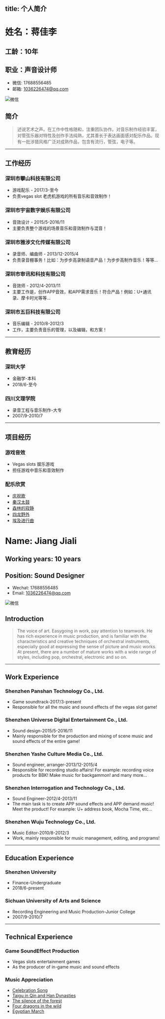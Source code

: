 title: 个人简介
------------------------------------
<!-- zh-CN:+ -->
# 姓名：蒋佳李
## 工龄：10年
## 职业：声音设计师
* 微信: 17688556485
* 邮箱: 1036226474@qq.com

![微信](userdata/images/wechat.jpeg)

## 简介
> 述说艺术之声。在工作中性格随和，注重团队协作。对音乐制作经验丰富，对管弦乐器对特性及创作手法纯熟，尤其善长于表达画面感对配乐作品。现有一批涉猎风格广泛对成熟作品，包含有流行，管弦，电子等。

<hr/>

## 工作经历
### 深圳市攀山科技有限公司
* 游戏配乐 - 2017/3-至今
* 负责vegas slot 老虎机游戏的所有音乐和音效制作！

### 深圳市宇宙数字娱乐有限公司
* 音效设计 - 2015/5-2016/11
* 主要负责整个游戏的场景音乐和音效制作与混音！

### 深圳市雅涉文化传媒有限公司
* 录音师、编曲师 - 2013/12-2015/4
* 负责录音棚事务！比如：为步步高录制语音产品！为步步高制作音乐！等等...

### 深圳市审讯和科技有限公司
* 音效师 - 2012/4-2013/11
* 主要工作是，创作APP音效，和APP需求音乐！符合产品！例如：U+通讯录、摩卡时光等等...

### 深圳市五巨科技有限公司
* 音乐编辑 - 2010/8-2012/3
* 工作，主要负责音乐的管理，以及编辑，和方案！

<hr/>

## 教育经历
### 深圳大学
* 金融学-本科
* 2018/6-至今

### 四川文理学院
* 录音工程与音乐制作-大专
* 2007/9-2010/7

<hr/>

## 项目经历
### 游戏音效
* Vegas slots 娱乐游戏
* 担任游戏中音乐和音效制作

### 配乐欣赏
* [庆祝歌](https://100audio.com/download/1795482/)
* [秦汉太鼓](https://100audio.com/download/641400/)
* [森林的寂静](https://100audio.com/download/641285/)
* [四龙野外](https://100audio.com/download/377009/)
* [埃及进行曲](https://100audio.com/download/795626/)
<!-- zh-CN:- -->

<!-- en-US:+ -->
# Name: Jiang Jiali
## Working years: 10 years
## Position: Sound Designer
* Wechat: 17688556485
* Email: 1036226474@qq.com

![微信](userdata/images/wechat.jpeg)

## Introduction
> The voice of art. Easygoing in work, pay attention to teamwork. He has rich experience in music production, and is familiar with the characteristics and creative techniques of orchestral instruments, especially good at expressing the sense of picture and music works. At present, there are a number of mature works with a wide range of styles, including pop, orchestral, electronic and so on.

<hr/>

## Work Experience
### Shenzhen Panshan Technology Co., Ltd.
* Game soundtrack-2017/3-present
* Responsible for all the music and sound effects of the vegas slot game!

### Shenzhen Universe Digital Entertainment Co., Ltd.
* Sound design-2015/5-2016/11
* Mainly responsible for the production and mixing of scene music and sound effects of the entire game!

### Shenzhen Yashe Culture Media Co., Ltd.
* Sound engineer, arranger-2013/12-2015/4
* Responsible for recording studio affairs! For example: recording voice products for BBK! Make music for backgammon! and many more...

### Shenzhen Interrogation and Technology Co., Ltd.
* Sound Engineer-2012/4-2013/11
* The main task is to create APP sound effects and APP demand music! Meet the product! For example: U+ address book, Mocha Time, etc...

### Shenzhen Wuju Technology Co., Ltd.
* Music Editor-2010/8-2012/3
* Work, mainly responsible for music management, editing, and programs!

<hr/>

## Education Experience
### Shenzhen University
* Finance-Undergraduate
* 2018/6-present

### Sichuan University of Arts and Science
* Recording Engineering and Music Production-Junior College
* 2007/9-2010/7

<hr/>

## Technical Experience
### Game SoundEffect Production
* Vegas slots entertainment games
* As the producer of in-game music and sound effects

### Music Appreciation
* [Celebration Song](https://100audio.com/download/1795482/)
* [Taigu in Qin and Han Dynasties](https://100audio.com/download/641400/)
* [The silence of the forest](https://100audio.com/download/641285/)
* [Four dragons in the wild](https://100audio.com/download/377009/)
* [Egyptian March](https://100audio.com/download/795626/)
<!-- en-US:- -->